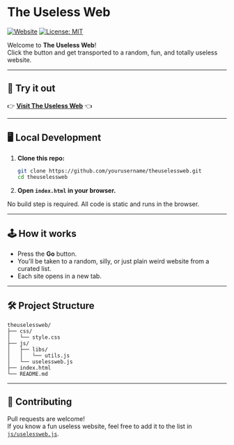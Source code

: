 # The Useless Web

[![Website](https://img.shields.io/website-up-down-green-red/http/www.theuselessweb.com.svg)](http://www.theuselessweb.com/)
[![License: MIT](https://img.shields.io/badge/License-MIT-yellow.svg)](https://opensource.org/licenses/MIT)

Welcome to **The Useless Web**!  
Click the button and get transported to a random, fun, and totally useless website.

---

## 🚀 Try it out

👉 [**Visit The Useless Web**](http://www.theuselessweb.com/) 👈

---

## 🖥️ Local Development

1. **Clone this repo:**
   ```sh
   git clone https://github.com/yourusername/theuselessweb.git
   cd theuselessweb
   ```

2. **Open `index.html` in your browser.**

No build step is required. All code is static and runs in the browser.

---

## 🕹️ How it works

- Press the **Go** button.
- You'll be taken to a random, silly, or just plain weird website from a curated list.
- Each site opens in a new tab.

---

## 🛠️ Project Structure

```
theuselessweb/
├── css/
│   └── style.css
├── js/
│   ├── libs/
│   │   └── utils.js
│   └── uselessweb.js
├── index.html
└── README.md
```

---

## 🤝 Contributing

Pull requests are welcome!  
If you know a fun useless website, feel free to add it to the list in [`js/uselessweb.js`](js/uselessweb.js).
